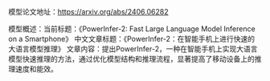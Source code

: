 模型论文地址：https://arxiv.org/abs/2406.06282

模型概述：当前标题：《PowerInfer-2: Fast Large Language Model Inference on a Smartphone》
中文文章标题：《PowerInfer-2：在智能手机上进行快速的大语言模型推理》
文章内容：提出PowerInfer-2，一种在智能手机上实现大语言模型快速推理的方法，通过优化模型结构和推理流程，显著提高了移动设备上的推理速度和能效。
